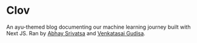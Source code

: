 # Clov

An ayu-themed blog documenting our machine learning journey built with Next JS. Ran by [Abhay Srivatsa](https://www.abhaysrivatsa.com/) and [Venkatasai Gudisa](https://www.linkedin.com/in/venkatasai-gudisa/).
